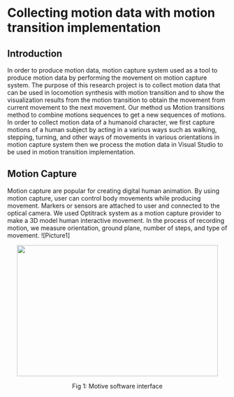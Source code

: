 # Collecting motion data with motion transition implementation

## Introduction

In order to produce motion data, motion
capture system used as a tool to produce motion
data by performing the movement on motion
capture system. The purpose of this research
project is to collect motion data that can be used
in locomotion synthesis with motion transition
and to show the visualization results from the
motion transition to obtain the movement from
current movement to the next movement.
Our method us Motion transitions method to
combine motions sequences to get a new
sequences of motions. In order to collect motion
data of a humanoid character, we first capture
motions of a human subject by acting in a various
ways such as walking, stepping, turning, and
other ways of movements in various orientations
in motion capture system then we process the
motion data in Visual Studio to be used in motion
transition implementation.


## Motion Capture
Motion capture are popular for creating digital
human animation. By using motion capture, user
can control body movements while producing
movement. Markers or sensors are attached to
user and connected to the optical camera.
We used Optitrack system as a motion capture
provider to make a 3D model human interactive
movement. In the process of recording motion, we
measure orientation, ground plane, number of
steps, and type of movement.
![Picture1]

<p align="center">
  <img width="460" height="300" src="https://user-images.githubusercontent.com/22293987/148554310-ac4807eb-908d-4153-a893-a6c81f208c86.png">
  </p>
  <p align="center">
   Fig 1: Motive software interface
  </p>
